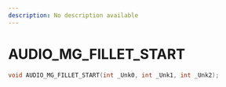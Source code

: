 ```yaml
---
description: No description available 
---
```


# AUDIO_MG_FILLET_START

```cpp
void AUDIO_MG_FILLET_START(int _Unk0, int _Unk1, int _Unk2);
```